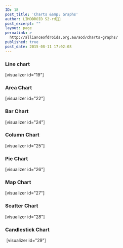 ```yaml
---
ID: 18
post_title: 'Charts &amp; Graphs'
author: LIMODROID S2-rd🔭🔬
post_excerpt: ""
layout: page
permalink: >
  http://allianceofdroids.org.au/aod/charts-graphs/
published: true
post_date: 2015-08-11 17:02:08
---
```

<h3>Line chart</h3>
[visualizer id="19"]
<h3>Area Chart</h3>
[visualizer id="22"]
<h3>Bar Chart</h3>
[visualizer id="24"]
<h3>Column Chart</h3>
[visualizer id="25"]
<h3>Pie Chart</h3>
[visualizer id="26"]
<h3>Map Chart</h3>
[visualizer id="27"]
<h3>Scatter Chart</h3>
[visualizer id="28"]
<h3>Candlestick Chart</h3>
<div class="visualizer-chart">
<div class="visualizer-chart-footer visualizer-clearfix"><span class="visualizer-chart-shortcode" title="Click to select"> [visualizer id="29"] </span></div>
</div>
&nbsp;